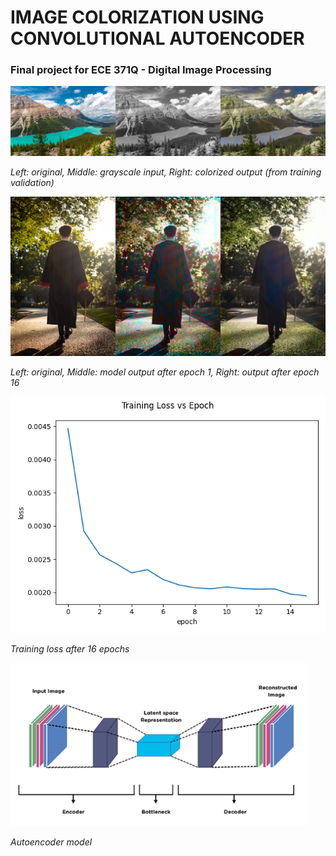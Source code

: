 # IMAGE COLORIZATION USING CONVOLUTIONAL AUTOENCODER
### Final project for ECE 371Q - Digital Image Processing

![peyto lake](results/peyto_lake_colorized.jpg)

*Left: original, Middle: grayscale input, Right: colorized output (from training validation)*


![grad photo](results/bradley_epoch_1_v_15.jpg)

*Left: original, Middle: model output after epoch 1, Right: output after epoch 16*


![training loss](results/Figure_2.png)

*Training loss after 16 epochs*


![autoencoder](results/autoencoder.png)

*Autoencoder model*


